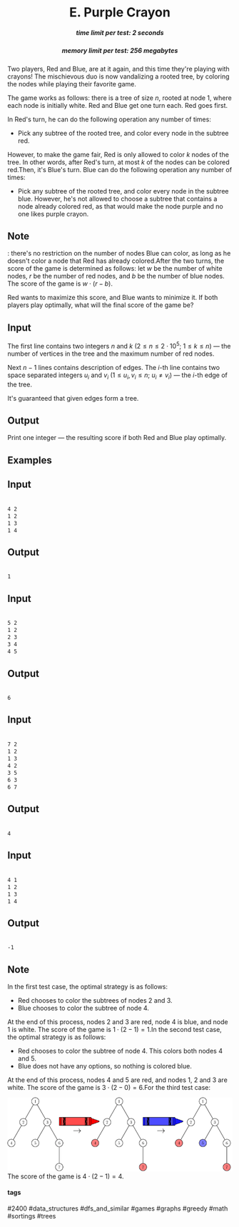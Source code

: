 <h1 style='text-align: center;'> E. Purple Crayon</h1>

<h5 style='text-align: center;'>time limit per test: 2 seconds</h5>
<h5 style='text-align: center;'>memory limit per test: 256 megabytes</h5>

Two players, Red and Blue, are at it again, and this time they're playing with crayons! The mischievous duo is now vandalizing a rooted tree, by coloring the nodes while playing their favorite game.

The game works as follows: there is a tree of size $n$, rooted at node $1$, where each node is initially white. Red and Blue get one turn each. Red goes first. 

In Red's turn, he can do the following operation any number of times: 

* Pick any subtree of the rooted tree, and color every node in the subtree red.

 However, to make the game fair, Red is only allowed to color $k$ nodes of the tree. In other words, after Red's turn, at most $k$ of the nodes can be colored red.Then, it's Blue's turn. Blue can do the following operation any number of times: 

* Pick any subtree of the rooted tree, and color every node in the subtree blue. However, he's not allowed to choose a subtree that contains a node already colored red, as that would make the node purple and no one likes purple crayon.

 ## Note

: there's no restriction on the number of nodes Blue can color, as long as he doesn't color a node that Red has already colored.After the two turns, the score of the game is determined as follows: let $w$ be the number of white nodes, $r$ be the number of red nodes, and $b$ be the number of blue nodes. The score of the game is $w \cdot (r - b)$.

Red wants to maximize this score, and Blue wants to minimize it. If both players play optimally, what will the final score of the game be?

## Input

The first line contains two integers $n$ and $k$ ($2 \le n \le 2 \cdot 10^5$; $1 \le k \le n$) — the number of vertices in the tree and the maximum number of red nodes.

Next $n - 1$ lines contains description of edges. The $i$-th line contains two space separated integers $u_i$ and $v_i$ ($1 \le u_i, v_i \le n$; $u_i \neq v_i$) — the $i$-th edge of the tree.

It's guaranteed that given edges form a tree.

## Output

Print one integer — the resulting score if both Red and Blue play optimally.

## Examples

## Input


```

4 2
1 2
1 3
1 4

```
## Output


```

1

```
## Input


```

5 2
1 2
2 3
3 4
4 5

```
## Output


```

6

```
## Input


```

7 2
1 2
1 3
4 2
3 5
6 3
6 7

```
## Output


```

4

```
## Input


```

4 1
1 2
1 3
1 4

```
## Output


```

-1

```
## Note

In the first test case, the optimal strategy is as follows: 

* Red chooses to color the subtrees of nodes $2$ and $3$.
* Blue chooses to color the subtree of node $4$.

 At the end of this process, nodes $2$ and $3$ are red, node $4$ is blue, and node $1$ is white. The score of the game is $1 \cdot (2 - 1) = 1$.In the second test case, the optimal strategy is as follows: 

* Red chooses to color the subtree of node $4$. This colors both nodes $4$ and $5$.
* Blue does not have any options, so nothing is colored blue.

 At the end of this process, nodes $4$ and $5$ are red, and nodes $1$, $2$ and $3$ are white. The score of the game is $3 \cdot (2 - 0) = 6$.For the third test case:

 ![](images/6db3c2c6a737bd41c468122d1ecace4a099080d7.png) The score of the game is $4 \cdot (2 - 1) = 4$.



#### tags 

#2400 #data_structures #dfs_and_similar #games #graphs #greedy #math #sortings #trees 